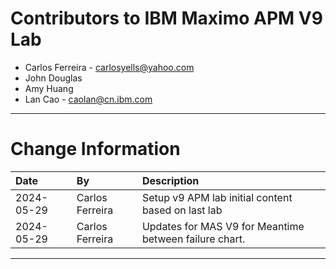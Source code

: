 
# Contributors to IBM Maximo APM V9 Lab

- Carlos Ferreira - <carlosyells@yahoo.com>
- John Douglas
- Amy Huang
- Lan Cao - <caolan@cn.ibm.com>

---

# Change Information

| Date       | By                  | Description                                            |
|:-----------|:--------------------|:-------------------------------------------------------|
| 2024-05-29 | Carlos Ferreira     | Setup v9 APM lab initial content based on last lab     |                      |
| 2024-05-29 | Carlos Ferreira     | Updates for MAS V9 for Meantime between failure chart. |

---